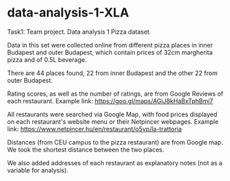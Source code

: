 # data-analysis-1-XLA
Task1: Team project. Data analysis 1
Pizza dataset

Data in this set were collected online from different pizza places in inner Budapest and outer Budapest, which contain prices of 32cm margherita pizza and of 0.5L beverage.

There are 44 places found, 22 from inner Budapest and the other 22 from outer Budapest.

Rating scores, as well as the number of ratings, are from Google Reviews of each restaurant.
Example link: https://goo.gl/maps/AGiJ8kHaBxTphBmj7

All restaurants were searched via Google Map, with food prices displayed on each restaurant's website menu or their Netpincer webpages.
Example link: https://www.netpincer.hu/en/restaurant/o5vp/la-trattoria 

Distances (from CEU campus to the pizza restaurant) are from Google map. We took the shortest distance between the two places. 

We also added addresses of each restaurant as explanatory notes (not as a variable for analysis).
